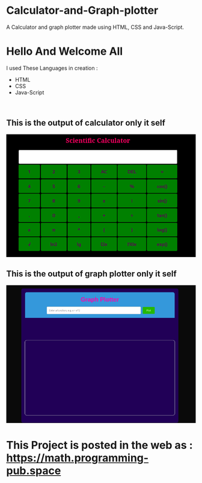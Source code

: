 # Calculator-and-Graph-plotter
A Calculator and graph plotter made using HTML, CSS and Java-Script.

# Hello And Welcome All

I used These Languages in creation :
<ul>
  <li>HTML</li>
  <li>CSS</li>
  <li>Java-Script</li>
</ul>

<br>

<h2>This is the output of calculator only it self</h2>
<img src="https://github.com/BawanthaBeliwaththa/Calculator-and-Graph-plotter/blob/main/img/sc_cal.png">

<h2>This is the output of graph plotter only it self</h2>
<img src="https://github.com/BawanthaBeliwaththa/Calculator-and-Graph-plotter/blob/main/img/sc_gra.png">

# This Project is posted in the web as : https://math.programming-pub.space
